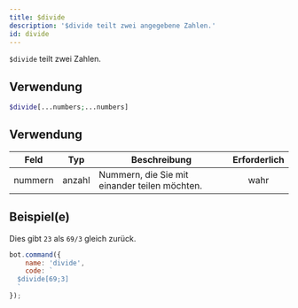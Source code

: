 ```yaml
---
title: $divide
description: '$divide teilt zwei angegebene Zahlen.'
id: divide
---
```


`$divide` teilt zwei Zahlen.

## Verwendung

```php
$divide[...numbers;...numbers]
```

## Verwendung

| Feld    | Typ    | Beschreibung                                  | Erforderlich |
| ------- | ------ | --------------------------------------------- |:------------:|
| nummern | anzahl | Nummern, die Sie mit einander teilen möchten. |     wahr     |

## Beispiel(e)

Dies gibt `23` als `69/3` gleich zurück.

```javascript
bot.command({
    name: 'divide',
    code: `
  $divide[69;3]
  `
});
```
